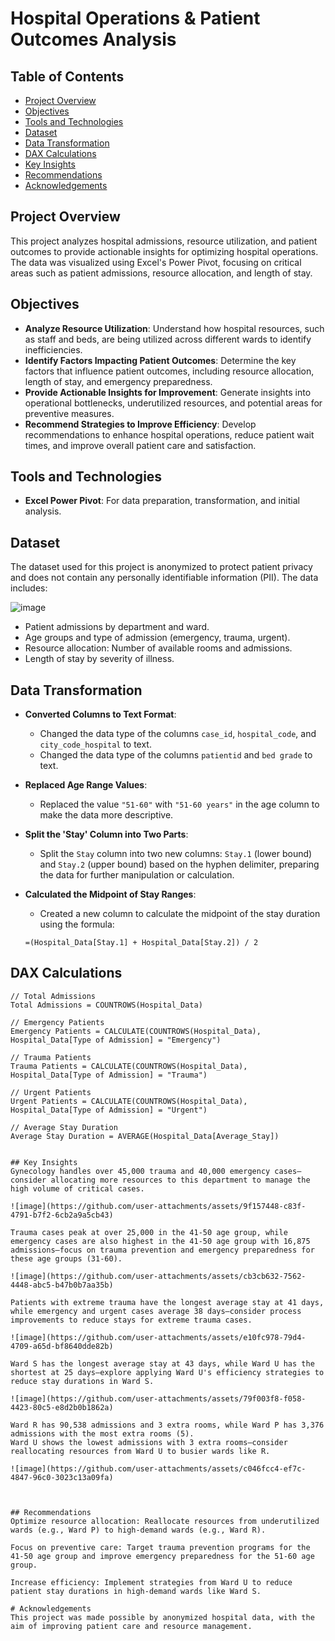 # Hospital Operations & Patient Outcomes Analysis

## Table of Contents
- [Project Overview](#project-overview)
- [Objectives](#objectives)
- [Tools and Technologies](#tools-and-technologies)
- [Dataset](#dataset)
- [Data Transformation](#data-transformation)
- [DAX Calculations](#dax-calculations)
- [Key Insights](#key-insights)
- [Recommendations](#recommendations)
- [Acknowledgements](#acknowledgements)

## Project Overview

This project analyzes hospital admissions, resource utilization, and patient outcomes to provide actionable insights for optimizing hospital operations. The data was visualized using Excel's Power Pivot, focusing on critical areas such as patient admissions, resource allocation, and length of stay.

## Objectives

- **Analyze Resource Utilization**: Understand how hospital resources, such as staff and beds, are being utilized across different wards to identify inefficiencies.
- **Identify Factors Impacting Patient Outcomes**: Determine the key factors that influence patient outcomes, including resource allocation, length of stay, and emergency preparedness.
- **Provide Actionable Insights for Improvement**: Generate insights into operational bottlenecks, underutilized resources, and potential areas for preventive measures.
- **Recommend Strategies to Improve Efficiency**: Develop recommendations to enhance hospital operations, reduce patient wait times, and improve overall patient care and satisfaction.

## Tools and Technologies

- **Excel Power Pivot**: For data preparation, transformation, and initial analysis.

## Dataset

The dataset used for this project is anonymized to protect patient privacy and does not contain any personally identifiable information (PII). The data includes:

![image](https://github.com/user-attachments/assets/4b0511f6-e37e-44f8-97a8-a8833a99dc81)

- Patient admissions by department and ward.
- Age groups and type of admission (emergency, trauma, urgent).
- Resource allocation: Number of available rooms and admissions.
- Length of stay by severity of illness.

## Data Transformation

- **Converted Columns to Text Format**: 
  - Changed the data type of the columns `case_id`, `hospital_code`, and `city_code_hospital` to text.
  - Changed the data type of the columns `patientid` and `bed grade` to text.

- **Replaced Age Range Values**: 
  - Replaced the value `"51-60"` with `"51-60 years"` in the age column to make the data more descriptive.

- **Split the 'Stay' Column into Two Parts**: 
  - Split the `Stay` column into two new columns: `Stay.1` (lower bound) and `Stay.2` (upper bound) based on the hyphen delimiter, preparing the data for further manipulation or calculation.

- **Calculated the Midpoint of Stay Ranges**: 
  - Created a new column to calculate the midpoint of the stay duration using the formula:
  ```excel
  =(Hospital_Data[Stay.1] + Hospital_Data[Stay.2]) / 2

## DAX Calculations

```dax
// Total Admissions
Total Admissions = COUNTROWS(Hospital_Data)

// Emergency Patients
Emergency Patients = CALCULATE(COUNTROWS(Hospital_Data), Hospital_Data[Type of Admission] = "Emergency")

// Trauma Patients
Trauma Patients = CALCULATE(COUNTROWS(Hospital_Data), Hospital_Data[Type of Admission] = "Trauma")

// Urgent Patients
Urgent Patients = CALCULATE(COUNTROWS(Hospital_Data), Hospital_Data[Type of Admission] = "Urgent")

// Average Stay Duration
Average Stay Duration = AVERAGE(Hospital_Data[Average_Stay])


## Key Insights
Gynecology handles over 45,000 trauma and 40,000 emergency cases—consider allocating more resources to this department to manage the high volume of critical cases.

![image](https://github.com/user-attachments/assets/9f157448-c83f-4791-b7f2-6cb2a9a5cb43)

Trauma cases peak at over 25,000 in the 41-50 age group, while emergency cases are also highest in the 41-50 age group with 16,875 admissions—focus on trauma prevention and emergency preparedness for these age groups (31-60).

![image](https://github.com/user-attachments/assets/cb3cb632-7562-4448-abc5-b47b0b7aa35b)

Patients with extreme trauma have the longest average stay at 41 days, while emergency and urgent cases average 38 days—consider process improvements to reduce stays for extreme trauma cases.

![image](https://github.com/user-attachments/assets/e10fc978-79d4-4709-a65d-bf8640dde82b)

Ward S has the longest average stay at 43 days, while Ward U has the shortest at 25 days—explore applying Ward U's efficiency strategies to reduce stay durations in Ward S.

![image](https://github.com/user-attachments/assets/79f003f8-f058-4423-80c5-e8d2b0b1862a)

Ward R has 90,538 admissions and 3 extra rooms, while Ward P has 3,376 admissions with the most extra rooms (5). 
Ward U shows the lowest admissions with 3 extra rooms—consider reallocating resources from Ward U to busier wards like R.

![image](https://github.com/user-attachments/assets/c046fcc4-ef7c-4847-96c0-3023c13a09fa)



## Recommendations
Optimize resource allocation: Reallocate resources from underutilized wards (e.g., Ward P) to high-demand wards (e.g., Ward R).

Focus on preventive care: Target trauma prevention programs for the 41-50 age group and improve emergency preparedness for the 51-60 age group.

Increase efficiency: Implement strategies from Ward U to reduce patient stay durations in high-demand wards like Ward S.

# Acknowledgements
This project was made possible by anonymized hospital data, with the aim of improving patient care and resource management.
